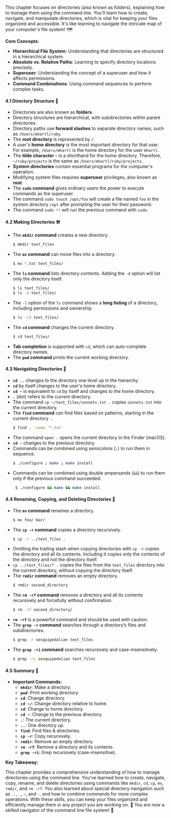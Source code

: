 This chapter focuses on directories (also known as folders), explaining how to manage them using the command line. You'll learn how to create, navigate, and manipulate directories, which is vital for keeping your files organized and accessible. It's like learning to navigate the intricate map of your computer's file system! 🗺️

**Core Concepts**:

*   **Hierarchical File System**: Understanding that directories are structured in a hierarchical system.
*   **Absolute vs. Relative Paths**: Learning to specify directory locations precisely.
*   **Superuser**: Understanding the concept of a superuser and how it affects permissions.
*   **Command Combinations**: Using command sequences to perform complex tasks.

#### 4.1 Directory Structure 🌳

*   Directories are also known as **folders**.
*   Directory structures are hierarchical, with subdirectories within parent directories.
*   Directory paths use **forward slashes** to separate directory names, such as `/Users/mhartl/ruby`.
*   The **root directory** is represented by `/`.
*   A user's **home directory** is the most important directory for that user. For example, `/Users/mhartl` is the home directory for the user `mhartl`.
*   The **tilde character `~`** is a shorthand for the home directory. Therefore, `~/ruby/projects` is the same as `/Users/mhartl/ruby/projects`.
*   **System directories** contain essential programs for the computer's operation.
*   Modifying system files requires **superuser** privileges, also known as **root**.
*   The **`sudo` command** gives ordinary users the power to execute commands as the superuser.
*   The command `sudo touch /opt/foo` will create a file named `foo` in the system directory `/opt` after prompting the user for their password.
*   The command `sudo !!` will run the previous command with `sudo`.

#### 4.2 Making Directories 🛠️

*   The **`mkdir` command** creates a new directory.
    ```bash
    $ mkdir text_files
    ```
*   The **`mv` command** can move files into a directory.
    ```bash
    $ mv *.txt text_files/
    ```
*   The **`ls` command** lists directory contents. Adding the `-d` option will list only the directory itself.
    ```bash
    $ ls text_files/
    $ ls -d text_files/
    ```
*   The `-l` option of the `ls` command shows a **long listing** of a directory, including permissions and ownership.
    ```bash
    $ ls -ld text_files/
    ```
*   The **`cd` command** changes the current directory.
    ```bash
    $ cd text_files/
    ```
*   **Tab completion** is supported with `cd`, which can auto-complete directory names.
*   The **`pwd` command** prints the current working directory.

#### 4.3 Navigating Directories 🧭

*   **`cd ..`** changes to the directory one level up in the hierarchy.
*   **`cd`** by itself changes to the user's home directory.
*   **`cd ~`** is equivalent to `cd` by itself and changes to the home directory.
*   **`.`** (dot) refers to the current directory.
*   The command `cp ~/text_files/sonnets.txt .` copies `sonnets.txt` into the current directory.
*   The **`find` command** can find files based on patterns, starting in the current directory `.`.
    ```bash
    $ find . -name '*.txt'
    ```
*   The command `open .` opens the current directory in the Finder (macOS).
*   **`cd -`** changes to the previous directory.
*   Commands can be combined using semicolons (`;`) to run them in sequence.
    ```bash
    $ ./configure ; make ; make install
    ```
*   Commands can be combined using double ampersands (`&&`) to run them only if the previous command succeeded.
    ```bash
     $ ./configure && make && make install
    ```

#### 4.4 Renaming, Copying, and Deleting Directories 🔄

*   The **`mv` command** renames a directory.
    ```bash
    $ mv foo/ bar/
    ```
*   The **`cp -r` command** copies a directory recursively.
    ```bash
    $ cp -r ../text_files .
    ```
*  Omitting the trailing slash when copying directories with `cp -r` copies the directory and all its contents. Including it copies only the contents of the directory and not the directory itself.
*  `cp ../text_files/* .` copies the files from the `text_files` directory into the current directory, without copying the directory itself.
*   The **`rmdir` command** removes an empty directory.
    ```bash
    $ rmdir second_directory
    ```
*   The **`rm -rf` command** removes a directory and all its contents recursively and forcefully without confirmation.
    ```bash
    $ rm -rf second_directory/
    ```
*  **`rm -rf`** is a powerful command and should be used with caution.
*   The **`grep -r` command** searches through a directory’s files and subdirectories.
    ```bash
    $ grep -r sesquipedalian text_files
    ```
*   The **`grep -ri` command** searches recursively and case-insensitively.
     ```bash
    $ grep -ri sesquipedalian text_files
     ```

#### 4.5 Summary 📒

*   **Important Commands:**
    *   **`mkdir`**: Make a directory.
    *   **`pwd`**: Print working directory.
    *   **`cd`**: Change directory.
    *   **`cd ~/`**: Change directory relative to home.
    *   **`cd`**: Change to home directory.
    *   **`cd -`**: Change to the previous directory.
    *   **`.`**: The current directory.
    *   **`..`**: One directory up.
    *   **`find`**: Find files & directories.
    *   **`cp -r`**: Copy recursively.
    *   **`rmdir`**: Remove an empty directory.
    *  **`rm -rf`**: Remove a directory and its contents.
    *   **`grep -ri`**: Grep recursively (case-insensitive).

**Key Takeaway:**

This chapter provides a comprehensive understanding of how to manage directories using the command line. You've learned how to create, navigate, copy, rename, and delete directories using commands like `mkdir`, `cd`, `cp`, `mv`, `rmdir`, and `rm -rf`. You also learned about special directory navigation such as `..`, `.`, `~`, and `-`, and how to combine commands for more complex operations. With these skills, you can keep your files organized and efficiently manage them in any project you are working on. 🚀 You are now a skilled navigator of the command line file system! 🧭
